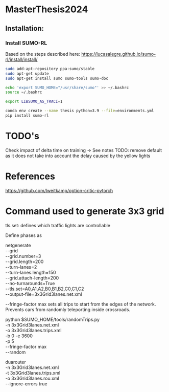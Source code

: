 # MasterThesis2024

## Installation:

### Install SUMO-RL
Based on the steps described here: https://lucasalegre.github.io/sumo-rl/install/install/

 ```bash
sudo add-apt-repository ppa:sumo/stable
sudo apt-get update
sudo apt-get install sumo sumo-tools sumo-doc

echo 'export SUMO_HOME="/usr/share/sumo"' >> ~/.bashrc
source ~/.bashrc

export LIBSUMO_AS_TRACI=1

conda env create --name thesis python=3.9 --file=environments.yml
pip install sumo-rl
```


# TODO's
Check impact of delta time on training
-> See notes
TODO: remove default as it does not take into account the delay caused by the yellow lights

# References
https://github.com/lweitkamp/option-critic-pytorch



# Command used to generate 3x3 grid

tls.set: defines which traffic lights are controllable

Define phases as
<phase duration="33" state="GrrrrrGrrrrr"/>
<phase duration="5" state="YrrrrrYrrrrr"/>
<phase duration="33" state="rGrrrrrGrrrr"/>
<phase duration="5" state="rYrrrrrYrrrr"/>
<phase duration="33" state="rrGrrrrrGrrr"/>
<phase duration="5" state="rrYrrrrrYrrr"/>
<phase duration="33" state="rrrGrrrrrGrr"/>
<phase duration="5" state="rrrYrrrrrYrr"/>
<phase duration="33" state="rrrrGrrrrrGr"/>
<phase duration="5" state="rrrrYrrrrrYr"/>
<phase duration="33" state="rrrrrGrrrrrG"/>
<phase duration="5" state="rrrrrYrrrrrY"/>

netgenerate \
  --grid \
  --grid.number=3 \
  --grid.length=200 \
  --turn-lanes=2 \
  --turn-lanes.length=150 \
  --grid.attach-length=200 \
  --no-turnarounds=True \
  --tls.set=A0,A1,A2,B0,B1,B2,C0,C1,C2 \
  --output-file=3x3Grid3lanes.net.xml


--fringe-factor max  sets all trips to start from the edges of the network. Prevents cars from randomly teleporting inside crossroads.


python $SUMO_HOME/tools/randomTrips.py \
  -n 3x3Grid3lanes.net.xml \
  -o 3x3Grid3lanes.trips.xml \
  -b 0 -e 3600 \
  -p 5 \
  --fringe-factor max \
  --random

duarouter \
  -n 3x3Grid3lanes.net.xml \
  -t 3x3Grid3lanes.trips.xml \
  -o 3x3Grid3lanes.rou.xml \
  --ignore-errors true